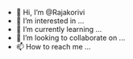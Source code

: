 - 👋 Hi, I’m @Rajakorivi
- 👀 I’m interested in ...
- 🌱 I’m currently learning ...
- 💞️ I’m looking to collaborate on ...
- 📫 How to reach me ...

<!---
Rajakorivi/Rajakorivi is a ✨ special ✨ repository because its `README.md` (this file) appears on your GitHub profile.
You can click the Preview link to take a look at your changes.
--->
